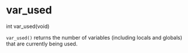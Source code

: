 # var_used

<Prototype>int var_used(void)</Prototype>

`var_used()` returns the number of variables (including locals and globals) that are currently being used.
